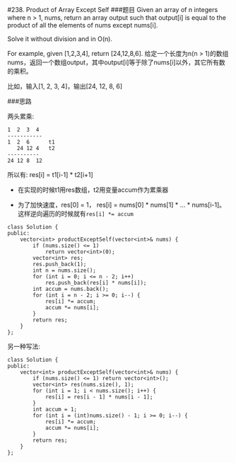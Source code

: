 #238. Product of Array Except Self
###题目
Given an array of n integers where n > 1, nums, return an array output such that output[i] is equal to the product of all the elements of nums except nums[i].

Solve it without division and in O(n).

For example, given [1,2,3,4], return [24,12,8,6].
给定一个长度为n(n > 1)的数组nums，返回一个数组output，其中output[i]等于除了nums[i]以外，其它所有数的乘积。

比如，输入[1, 2, 3, 4]，输出[24, 12, 8, 6]

###思路

两头累乘:
```
1  2  3  4
-----------
1  2  6      t1
   24 12 4   t2
----------
24 12 8  12
```
所以有:
res[i] = t1[i-1] * t2[i+1]

 - 在实现的时候t1用res数组，t2用变量accum作为累乘器
 
 - 为了加快速度，res[0] = 1， res[i] = nums[0] * nums[1] * ... * nums[i-1]。这样逆向遍历的时候就有`res[i] *= accum`
 
```
class Solution {
public:
    vector<int> productExceptSelf(vector<int>& nums) {
        if (nums.size() <= 1)
            return vector<int>(0);
        vector<int> res;
        res.push_back(1);
        int n = nums.size();
        for (int i = 0; i <= n - 2; i++)
            res.push_back(res[i] * nums[i]);
        int accum = nums.back();
        for (int i = n - 2; i >= 0; i--) {
            res[i] *= accum;
            accum *= nums[i];
        }
        return res;
    }
};
```


另一种写法:
```
class Solution {
public:
    vector<int> productExceptSelf(vector<int>& nums) {
        if (nums.size() <= 1) return vector<int>();
        vector<int> res(nums.size(), 1);
        for (int i = 1; i < nums.size(); i++) {
            res[i] = res[i - 1] * nums[i - 1];
        }
        int accum = 1;
        for (int i = (int)nums.size() - 1; i >= 0; i--) {
            res[i] *= accum;
            accum *= nums[i];
        }
        return res;
    }
};
```

